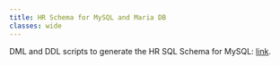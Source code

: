 ```yaml
---
title: HR Schema for MySQL and Maria DB
classes: wide
---
```

DML and DDL scripts to generate the HR SQL Schema for MySQL: [link](https://github.com/nomemory/hr-schema-mysql).
